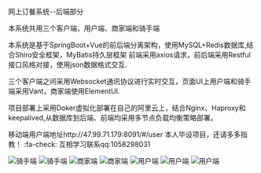 网上订餐系统--后端部分

本系统共用三个客户端，用户端、商家端和骑手端

本系统是基于SpringBoot+Vue的前后端分离架构，使用MySQL+Redis数据库,结合Shiro安全框架，MyBatis持久层框架
前端采用axios请求，前后端采用Restful接口风格对接，使用json数据格式交互.

三个客户端之间采用Websocket通讯协议进行实时交互，页面UI上用户端和骑手端采用Vant，商家端使用ElementUI.

项目部署上采用Doker虚拟化部署在自己的阿里云上，结合Nginx、Haproxy和keepalived,从数据库到后端、前端均采用多节点负载均衡策略部署。

移动端用户端地址http://47.99.71.179:8091/#/user
本人毕设项目，还请多多指教！ :fa-check: 
互相学习联系qq:1058298031

![骑手端](https://images.gitee.com/uploads/images/2020/0306/171714_d6ed403e_5465839.png "屏幕截图.png")
![骑手端](https://images.gitee.com/uploads/images/2020/0306/171747_d333a38b_5465839.png "屏幕截图.png")
![商家端](https://images.gitee.com/uploads/images/2020/0306/171814_03e922d5_5465839.png "屏幕截图.png")
![商家端](https://images.gitee.com/uploads/images/2020/0306/171846_605cfba4_5465839.png "屏幕截图.png")
![用户端](https://images.gitee.com/uploads/images/2020/0306/171908_0bdd2177_5465839.png "屏幕截图.png")
![用户端](https://images.gitee.com/uploads/images/2020/0306/171925_a7ceb550_5465839.png "屏幕截图.png")
![用户端](https://images.gitee.com/uploads/images/2020/0306/172026_8fdb4e68_5465839.png "屏幕截图.png")
